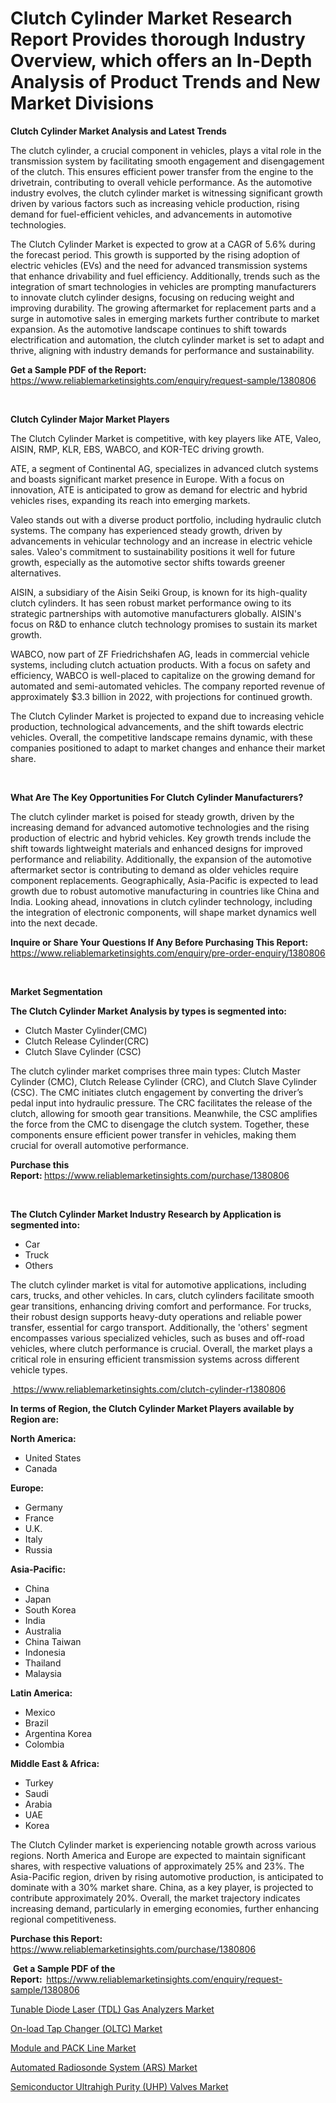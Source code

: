 <p><h1>Clutch Cylinder Market Research Report Provides thorough Industry Overview, which offers an In-Depth Analysis of Product Trends and New Market Divisions</h1></p><p><strong>Clutch Cylinder Market Analysis and Latest Trends</strong></p>
<p><p>The clutch cylinder, a crucial component in vehicles, plays a vital role in the transmission system by facilitating smooth engagement and disengagement of the clutch. This ensures efficient power transfer from the engine to the drivetrain, contributing to overall vehicle performance. As the automotive industry evolves, the clutch cylinder market is witnessing significant growth driven by various factors such as increasing vehicle production, rising demand for fuel-efficient vehicles, and advancements in automotive technologies.</p><p>The Clutch Cylinder Market is expected to grow at a CAGR of 5.6% during the forecast period. This growth is supported by the rising adoption of electric vehicles (EVs) and the need for advanced transmission systems that enhance drivability and fuel efficiency. Additionally, trends such as the integration of smart technologies in vehicles are prompting manufacturers to innovate clutch cylinder designs, focusing on reducing weight and improving durability. The growing aftermarket for replacement parts and a surge in automotive sales in emerging markets further contribute to market expansion. As the automotive landscape continues to shift towards electrification and automation, the clutch cylinder market is set to adapt and thrive, aligning with industry demands for performance and sustainability.</p></p>
<p><strong>Get a Sample PDF of the Report:&nbsp;</strong> <a href="https://www.reliablemarketinsights.com/enquiry/request-sample/1380806?utm_campaign=3209&utm_medium=2&utm_source=Github&utm_content=ia&utm_term=30032025&utm_id=clutch-cylinder">https://www.reliablemarketinsights.com/enquiry/request-sample/1380806</a></p>
<p>&nbsp;</p>
<p><strong>Clutch Cylinder Major Market Players</strong></p>
<p><p>The Clutch Cylinder Market is competitive, with key players like ATE, Valeo, AISIN, RMP, KLR, EBS, WABCO, and KOR-TEC driving growth. </p><p>ATE, a segment of Continental AG, specializes in advanced clutch systems and boasts significant market presence in Europe. With a focus on innovation, ATE is anticipated to grow as demand for electric and hybrid vehicles rises, expanding its reach into emerging markets.</p><p>Valeo stands out with a diverse product portfolio, including hydraulic clutch systems. The company has experienced steady growth, driven by advancements in vehicular technology and an increase in electric vehicle sales. Valeo's commitment to sustainability positions it well for future growth, especially as the automotive sector shifts towards greener alternatives.</p><p>AISIN, a subsidiary of the Aisin Seiki Group, is known for its high-quality clutch cylinders. It has seen robust market performance owing to its strategic partnerships with automotive manufacturers globally. AISIN's focus on R&D to enhance clutch technology promises to sustain its market growth.</p><p>WABCO, now part of ZF Friedrichshafen AG, leads in commercial vehicle systems, including clutch actuation products. With a focus on safety and efficiency, WABCO is well-placed to capitalize on the growing demand for automated and semi-automated vehicles. The company reported revenue of approximately $3.3 billion in 2022, with projections for continued growth.</p><p>The Clutch Cylinder Market is projected to expand due to increasing vehicle production, technological advancements, and the shift towards electric vehicles. Overall, the competitive landscape remains dynamic, with these companies positioned to adapt to market changes and enhance their market share.</p></p>
<p>&nbsp;</p>
<p><strong>What Are The Key Opportunities For Clutch Cylinder Manufacturers?</strong></p>
<p><p>The clutch cylinder market is poised for steady growth, driven by the increasing demand for advanced automotive technologies and the rising production of electric and hybrid vehicles. Key growth trends include the shift towards lightweight materials and enhanced designs for improved performance and reliability. Additionally, the expansion of the automotive aftermarket sector is contributing to demand as older vehicles require component replacements. Geographically, Asia-Pacific is expected to lead growth due to robust automotive manufacturing in countries like China and India. Looking ahead, innovations in clutch cylinder technology, including the integration of electronic components, will shape market dynamics well into the next decade.</p></p>
<p><strong>Inquire or Share Your Questions If Any Before Purchasing This Report:</strong> <a href="https://www.reliablemarketinsights.com/enquiry/pre-order-enquiry/1380806?utm_campaign=3209&utm_medium=2&utm_source=Github&utm_content=ia&utm_term=30032025&utm_id=clutch-cylinder">https://www.reliablemarketinsights.com/enquiry/pre-order-enquiry/1380806</a></p>
<p>&nbsp;</p>
<p><strong>Market Segmentation</strong></p>
<p><strong>The Clutch Cylinder Market Analysis by types is segmented into:</strong></p>
<p><ul><li>Clutch Master Cylinder(CMC)</li><li>Clutch Release Cylinder(CRC)</li><li>Clutch Slave Cylinder (CSC)</li></ul></p>
<p><p>The clutch cylinder market comprises three main types: Clutch Master Cylinder (CMC), Clutch Release Cylinder (CRC), and Clutch Slave Cylinder (CSC). The CMC initiates clutch engagement by converting the driver’s pedal input into hydraulic pressure. The CRC facilitates the release of the clutch, allowing for smooth gear transitions. Meanwhile, the CSC amplifies the force from the CMC to disengage the clutch system. Together, these components ensure efficient power transfer in vehicles, making them crucial for overall automotive performance.</p></p>
<p><strong>Purchase this Report:&nbsp;</strong><a href="https://www.reliablemarketinsights.com/purchase/1380806?utm_campaign=3209&utm_medium=2&utm_source=Github&utm_content=ia&utm_term=30032025&utm_id=clutch-cylinder">https://www.reliablemarketinsights.com/purchase/1380806</a></p>
<p>&nbsp;</p>
<p><strong>The Clutch Cylinder Market Industry Research by Application is segmented into:</strong></p>
<p><ul><li>Car</li><li>Truck</li><li>Others</li></ul></p>
<p><p>The clutch cylinder market is vital for automotive applications, including cars, trucks, and other vehicles. In cars, clutch cylinders facilitate smooth gear transitions, enhancing driving comfort and performance. For trucks, their robust design supports heavy-duty operations and reliable power transfer, essential for cargo transport. Additionally, the 'others' segment encompasses various specialized vehicles, such as buses and off-road vehicles, where clutch performance is crucial. Overall, the market plays a critical role in ensuring efficient transmission systems across different vehicle types.</p></p>
<p><a href="https://www.reliablemarketinsights.com/clutch-cylinder-r1380806?utm_campaign=3209&utm_medium=2&utm_source=Github&utm_content=ia&utm_term=30032025&utm_id=clutch-cylinder">&nbsp;https://www.reliablemarketinsights.com/clutch-cylinder-r1380806</a></p>
<p><strong>In terms of Region, the Clutch Cylinder Market Players available by Region are:</strong></p>
<p>
    <p> <strong> North America: </strong>
        <ul>
            <li>United States</li>
            <li>Canada</li>
        </ul>
        </p> 
    <p> <strong> Europe: </strong>
        <ul>
            <li>Germany</li>
            <li>France</li>
            <li>U.K.</li>
            <li>Italy</li>
            <li>Russia</li>
        </ul>
        </p> 
    <p> <strong> Asia-Pacific: </strong>
        <ul>
            <li>China</li>
            <li>Japan</li>
            <li>South Korea</li>
            <li>India</li>
            <li>Australia</li>
            <li>China Taiwan</li>
            <li>Indonesia</li>
            <li>Thailand</li>
            <li>Malaysia</li>
        </ul>
        </p> 
    <p> <strong> Latin America: </strong>
        <ul>
            <li>Mexico</li>
            <li>Brazil</li>
            <li>Argentina Korea</li>
            <li>Colombia</li>
        </ul>
        </p> 
    <p> <strong> Middle East & Africa: </strong>
        <ul>
            <li>Turkey</li>
            <li>Saudi</li>
            <li>Arabia</li>
            <li>UAE</li>
            <li>Korea</li>
        </ul>
    </p>
    </p>
<p><p>The Clutch Cylinder market is experiencing notable growth across various regions. North America and Europe are expected to maintain significant shares, with respective valuations of approximately 25% and 23%. The Asia-Pacific region, driven by rising automotive production, is anticipated to dominate with a 30% market share. China, as a key player, is projected to contribute approximately 20%. Overall, the market trajectory indicates increasing demand, particularly in emerging economies, further enhancing regional competitiveness.</p></p>
<p><strong>Purchase this Report: </strong><a href="https://www.reliablemarketinsights.com/purchase/1380806?utm_campaign=3209&utm_medium=2&utm_source=Github&utm_content=ia&utm_term=30032025&utm_id=clutch-cylinder">https://www.reliablemarketinsights.com/purchase/1380806</a></p>
<p>&nbsp;<strong>Get a Sample PDF of the Report:&nbsp;&nbsp;</strong><a href="https://www.reliablemarketinsights.com/enquiry/request-sample/1380806?utm_campaign=3209&utm_medium=2&utm_source=Github&utm_content=ia&utm_term=30032025&utm_id=clutch-cylinder">https://www.reliablemarketinsights.com/enquiry/request-sample/1380806</a></p>
<p><strong></strong></p>
<p><p><a href="https://www.linkedin.com/pulse/in-depth-analysis-tunable-diode-laser-tdl-gas-analyzers-market-1dwte?utm_campaign=3209&utm_medium=2&utm_source=Github&utm_content=ia&utm_term=30032025&utm_id=clutch-cylinder">Tunable Diode Laser (TDL) Gas Analyzers Market</a></p><p><a href="https://www.linkedin.com/pulse/global-on-load-tap-changer-oltc-market-product-types-applications-b8gxe?utm_campaign=3209&utm_medium=2&utm_source=Github&utm_content=ia&utm_term=30032025&utm_id=clutch-cylinder">On-load Tap Changer (OLTC) Market</a></p><p><a href="https://www.linkedin.com/pulse/in-depth-analysis-size-module-pack-line-market-its-rapidgrowth-kdgbe?utm_campaign=3209&utm_medium=2&utm_source=Github&utm_content=ia&utm_term=30032025&utm_id=clutch-cylinder">Module and PACK Line Market</a></p><p><a href="https://www.linkedin.com/pulse/dynamics-revenue-generation-automated-radiosonde-system-ars-eutge?utm_campaign=3209&utm_medium=2&utm_source=Github&utm_content=ia&utm_term=30032025&utm_id=clutch-cylinder">Automated Radiosonde System (ARS) Market</a></p><p><a href="https://www.linkedin.com/pulse/detailed-examination-semiconductor-ultrahigh-purity-uhp-valves-ov4ge?utm_campaign=3209&utm_medium=2&utm_source=Github&utm_content=ia&utm_term=30032025&utm_id=clutch-cylinder">Semiconductor Ultrahigh Purity (UHP) Valves Market</a></p></p>